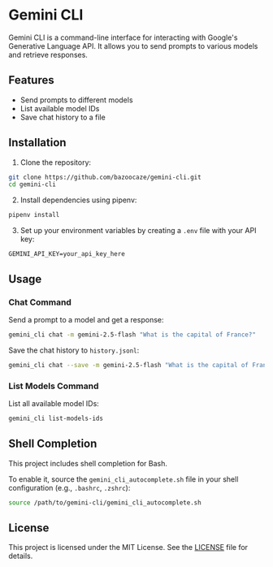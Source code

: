 # Gemini CLI

Gemini CLI is a command-line interface for interacting with Google's Generative Language API. It allows you to send prompts to various models and retrieve responses.

## Features

- Send prompts to different models
- List available model IDs
- Save chat history to a file

## Installation

1. Clone the repository:

```bash
git clone https://github.com/bazoocaze/gemini-cli.git
cd gemini-cli
```

2. Install dependencies using pipenv:

```bash
pipenv install
```

3. Set up your environment variables by creating a `.env` file with your API key:

```
GEMINI_API_KEY=your_api_key_here
```

## Usage

### Chat Command

Send a prompt to a model and get a response:

```bash
gemini_cli chat -m gemini-2.5-flash "What is the capital of France?"
```

Save the chat history to `history.jsonl`:

```bash
gemini_cli chat --save -m gemini-2.5-flash "What is the capital of France?"
```

### List Models Command

List all available model IDs:

```bash
gemini_cli list-models-ids
```

## Shell Completion

This project includes shell completion for Bash.

To enable it, source the `gemini_cli_autocomplete.sh` file in your shell configuration (e.g., `.bashrc`, `.zshrc`):

```bash
source /path/to/gemini-cli/gemini_cli_autocomplete.sh
```

## License

This project is licensed under the MIT License. See the [LICENSE](LICENSE) file for details.
